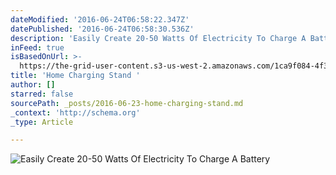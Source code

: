 ```yaml
---
dateModified: '2016-06-24T06:58:22.347Z'
datePublished: '2016-06-24T06:58:30.536Z'
description: 'Easily Create 20-50 Watts Of Electricity To Charge A Battery '
inFeed: true
isBasedOnUrl: >-
  https://the-grid-user-content.s3-us-west-2.amazonaws.com/1ca9f084-4f31-4b8c-9d0d-2d33f99dd2fa.jpg
title: 'Home Charging Stand '
author: []
starred: false
sourcePath: _posts/2016-06-23-home-charging-stand.md
_context: 'http://schema.org'
_type: Article

---
```

![Easily Create 20-50 Watts Of Electricity To Charge A Battery ](https://imgflo.herokuapp.com/graph/vahj1ThiexotieMo/2a3905881fe5ae8d305afab99ee0a26e/croprotate.jpg?cropheight=2987&cropwidth=3882&degrees=0&input=https://the-grid-user-content.s3-us-west-2.amazonaws.com/1ca9f084-4f31-4b8c-9d0d-2d33f99dd2fa.jpg&x=0&y=0)